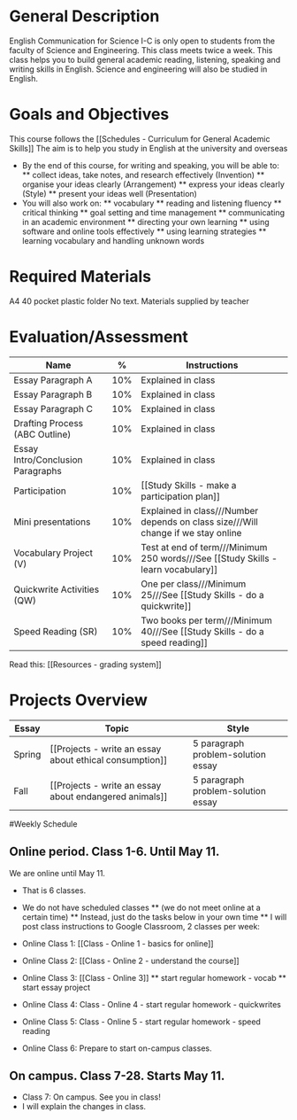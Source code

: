 # General Description
English Communication for Science I-C is only open to students from the faculty of Science and Engineering. This class meets twice a week. This class helps you to build general academic reading, listening, speaking and writing skills in English. Science and engineering will also be studied in English.

# Goals and Objectives
This course follows the [[Schedules - Curriculum for General Academic Skills]]
The aim is to help you study in English at the university and overseas

* By the end of this course, for writing and speaking, you will be able to:
** collect ideas, take notes, and research effectively (Invention)
** organise your ideas clearly (Arrangement)
** express your ideas clearly (Style)
** present your ideas well (Presentation)
* You will also work on:
** vocabulary
** reading and listening fluency
** critical thinking
** goal setting and time management
** communicating in an academic environment
** directing your own learning
** using software and online tools effectively
** using learning strategies
** learning vocabulary and handling unknown words

# Required Materials
A4 40 pocket plastic folder
No text. Materials supplied by teacher

# Evaluation/Assessment
Name                        |%      |Instructions
----------------------------|-------|-------------
Essay Paragraph A           |10%    |Explained in class
Essay Paragraph B           |10%    |Explained in class  
Essay Paragraph C           |10%    |Explained in class
Drafting Process (ABC Outline)|10%  |Explained in class
Essay Intro/Conclusion Paragraphs|10%|Explained in class
Participation               |10%    |[[Study Skills - make a participation plan]]
Mini presentations          |10%    |Explained in class///Number depends on class size///Will change if we stay online
Vocabulary Project (V)      |10%    |Test at end of term///Minimum 250 words///See [[Study Skills - learn vocabulary]]
Quickwrite Activities (QW)  |10%    |One per class///Minimum 25///See [[Study Skills - do a quickwrite]]    
Speed Reading (SR)          |10%    |Two books per term///Minimum 40///See [[Study Skills - do a speed reading]]    

Read this: [[Resources - grading system]]

# Projects Overview
|Essay      |Topic                                                              |Style
|-----------|---------------------------                                        |--------------
|Spring     |[[Projects - write an essay about ethical consumption]]            |5 paragraph problem-solution essay
|Fall       |[[Projects - write an essay about endangered animals]]             |5 paragraph problem-solution essay

#Weekly Schedule
## Online period. Class 1-6. Until May 11. 
We are online until May 11. 
* That is 6 classes. 
* We do not have scheduled classes 
** (we do not meet online at a certain time)
** Instead, just do the tasks below in your own time
** I will post class instructions to Google Classroom, 2 classes per week:   


* Online Class 1: [[Class - Online 1 - basics for online]]
* Online Class 2: [[Class - Online 2 - understand the course]]
* Online Class 3: [[Class - Online 3]]
** start regular homework - vocab
** start essay project
* Online Class 4: Class - Online 4 - start regular homework - quickwrites
* Online Class 5: Class - Online 5 - start regular homework - speed reading
* Online Class 6: Prepare to start on-campus classes.

## On campus. Class 7-28. Starts May 11.
* Class 7: On campus. See you in class!
* I will explain the changes in class. 
